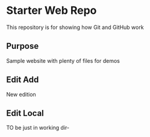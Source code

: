 # Starter Web Repo

This repository is for showing how Git and GitHub work

## Purpose

Sample website with plenty of files for demos

## Edit Add
New edition

## Edit Local
TO be just in working dir-